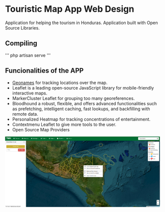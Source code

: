 # Touristic Map App Web Design
Application for helping the tourism in Honduras. Application built with Open Source Libraries.

## Compiling
'''
php artisan serve
'''

## Funcionalities of the APP
- [Geonames](https://www.geonames.org/) for tracking locations over the map.
- Leaflet is a leading open-source JavaScript library for mobile-friendly interactive maps.
- MarkerCluster Leaflet for grouping too many georeferences.
- Bloodhound a robust, flexible, and offers advanced functionalities such as prefetching, intelligent caching, fast lookups, and backfilling with remote data.
- Personalized Heatmap for tracking concentrations of entertainment.
- Contextmenu Leaflet to give more tools to the user. 
- Open Source Map Providers


![Screenshots](public/gifforgithub.gif?raw=true)
